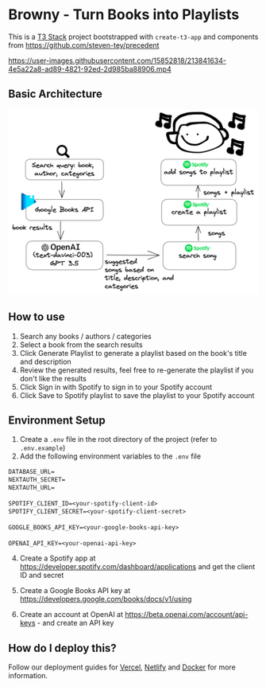 # Browny - Turn Books into Playlists

This is a [T3 Stack](https://create.t3.gg/) project bootstrapped with `create-t3-app` and components from https://github.com/steven-tey/precedent

https://user-images.githubusercontent.com/15852818/213841634-4e5a22a8-ad89-4821-92ed-2d985ba88906.mp4

## Basic Architecture

![Architecture](browny-architecture.png)

## How to use

1. Search any books / authors / categories
2. Select a book from the search results
3. Click Generate Playlist to generate a playlist based on the book's title and description
4. Review the generated results, feel free to re-generate the playlist if you don't like the results
5. Click Sign in with Spotify to sign in to your Spotify account
6. Click Save to Spotify playlist to save the playlist to your Spotify account

## Environment Setup

1. Create a `.env` file in the root directory of the project (refer to `.env.example`)
2. Add the following environment variables to the `.env` file

```
DATABASE_URL=
NEXTAUTH_SECRET=
NEXTAUTH_URL=

SPOTIFY_CLIENT_ID=<your-spotify-client-id>
SPOTIFY_CLIENT_SECRET=<your-spotify-client-secret>

GOOGLE_BOOKS_API_KEY=<your-google-books-api-key>

OPENAI_API_KEY=<your-openai-api-key>
```

4. Create a Spotify app at https://developer.spotify.com/dashboard/applications and get the client ID and secret

5. Create a Google Books API key at https://developers.google.com/books/docs/v1/using

6. Create an account at OpenAI at https://beta.openai.com/account/api-keys - and create an API key

## How do I deploy this?

Follow our deployment guides for [Vercel](https://create.t3.gg/en/deployment/vercel), [Netlify](https://create.t3.gg/en/deployment/netlify) and [Docker](https://create.t3.gg/en/deployment/docker) for more information.
